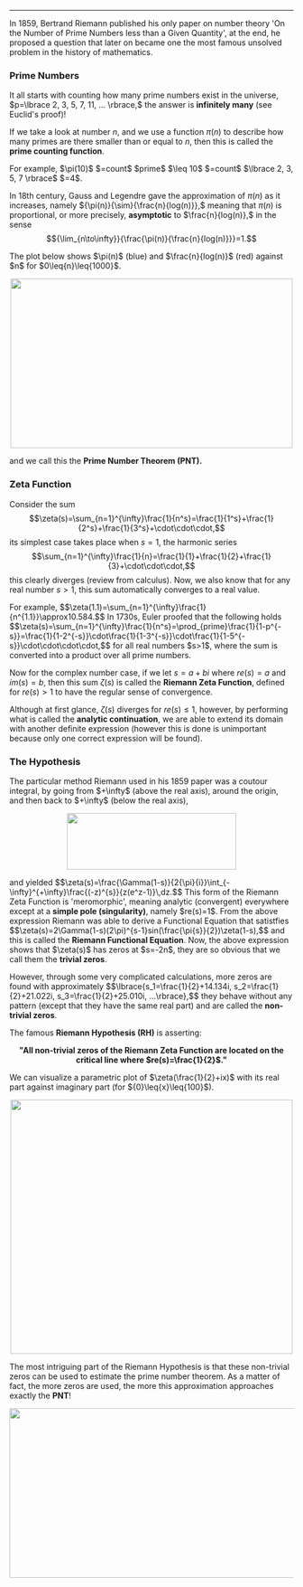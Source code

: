 ***
In 1859, Bertrand Riemann published his only paper on number theory 'On the Number of Prime Numbers less than a Given Quantity', at the end, he proposed a question that later on became one the most famous unsolved problem in the history of mathematics.
<p/>

<h3>Prime Numbers</h3>
It all starts with counting how many prime numbers exist in the universe, $p=\lbrace 2, 3, 5, 7, 11, ... \rbrace,$
the answer is <strong>infinitely many</strong> (see Euclid's proof)! 
<p/>

If we take a look at number $n$, and we use a function $\pi(n)$ to describe how many primes are there smaller than or equal to $n$, then this is called the <strong>prime counting function</strong>. 
<p/>
For example, $\pi(10)$ $=count$ $prime$ $\leq 10$ $=count$ $\lbrace 2, 3, 5, 7 \rbrace$ $=4$.
<p/>

In 18th century, Gauss and Legendre gave the approximation of $\pi(n)$ as it increases, namely ${\pi(n)}{\sim}{\frac{n}{log(n)}},$ meaning that $\pi(n)$ is proportional, or more precisely, <strong>asymptotic</strong> to $\frac{n}{log(n)},$ in the sense 
$${\lim_{n\to\infty}}{\frac{\pi(n)}{\frac{n}{log(n)}}}=1.$$
<p/>
The plot below shows $\pi(n)$ (blue) and $\frac{n}{log(n)}$ (red) against $n$ for $0\leq{n}\leq{1000}$.
<p align="center"><img src= "https://user-images.githubusercontent.com/66701331/183235741-25934d76-cb71-48b8-aca9-6998e33cfc69.png" width="500" height="300"> <p/>
and we call this the <strong>Prime Number Theorem (PNT).</strong> <p/>

<h3>Zeta Function</h3>

Consider the sum 
$$\zeta(s)=\sum_{n=1}^{\infty}\frac{1}{n^s}=\frac{1}{1^s}+\frac{1}{2^s}+\frac{1}{3^s}+\cdot\cdot\cdot,$$
its simplest case takes place when $s=1$, the harmonic series
$$\sum_{n=1}^{\infty}\frac{1}{n}=\frac{1}{1}+\frac{1}{2}+\frac{1}{3}+\cdot\cdot\cdot,$$
this clearly diverges (review from calculus).
Now, we also know that for any real number $s>1$, this sum automatically converges to a real value.
<p/>
For example, $$\zeta(1.1)=\sum_{n=1}^{\infty}\frac{1}{n^{1.1}}\approx10.584.$$
In 1730s, Euler proofed that the following holds
$$\zeta(s)=\sum_{n=1}^{\infty}\frac{1}{n^s}=\prod_{prime}\frac{1}{1-p^{-s}}=\frac{1}{1-2^{-s}}\cdot\frac{1}{1-3^{-s}}\cdot\frac{1}{1-5^{-s}}\cdot\cdot\cdot\cdot,$$
for all real numbers $s>1$, where the sum is converted into a product over all prime numbers.<p/>

Now for the complex number case, if we let $s=a+bi$ where $re(s)=a$ and $im(s)=b$, then this sum $\zeta(s)$ is called the <strong>Riemann Zeta Function</strong>, defined for $re(s)>1$ to have the regular sense of convergence.
<p/>

Although at first glance, $\zeta(s)$ diverges for ${re(s)}\leq{1}$, however, by performing what is called the <strong>analytic continuation</strong>, we are able to extend its domain with another definite expression (however this is done is unimportant because only one correct expression will be found).

<h3> The Hypothesis </h3>
The particular method Riemann used in his 1859 paper was a coutour integral, by going from $+\infty$ (above the real axis), around the origin, and then back to $+\infty$ (below the real axis),
<p align="center"><img src= "https://user-images.githubusercontent.com/66701331/183797725-2ff4c51d-2f6f-45dc-b2b0-d47715a91830.png" width="300" height="100"> <p/>
and yielded 
$$\zeta(s)=\frac{\Gamma(1-s)}{2{\pi}{i}}\int_{-\infty}^{+\infty}\frac{(-z)^{s}}{z(e^z-1)}\,dz.$$
This form of the Riemann Zeta Function is 'meromorphic', meaning analytic (convergent) everywhere except at a <strong>simple pole (singularity)</strong>, namely $re(s)=1$.
From the above expression Riemann was able to derive a Functional Equation that satistfies
$$\zeta(s)=2\Gamma(1-s)(2\pi)^{s-1}sin(\frac{\pi{s}}{2})\zeta(1-s),$$
and this is called the <strong>Riemann Functional Equation</strong>.
Now, the above expression shows that $\zeta(s)$ has zeros at $s=-2n$, they are so obvious that we call them the <strong>trivial zeros</strong>.
<p/>
However, through some very complicated calculations, more zeros are found with approximately $$\lbrace{s_1=\frac{1}{2}+14.134i, s_2=\frac{1}{2}+21.022i, s_3=\frac{1}{2}+25.010i, ...\rbrace},$$ they behave without any pattern (except that they have the same real part) and are called the <strong>non-trivial zeros</strong>.
<p/>
The famous <strong>Riemann Hypothesis (RH)</strong> is asserting: 
<p align="center"><strong>"All non-trivial zeros of the Riemann Zeta Function are located on the critical line where $re(s)=\frac{1}{2}$."</strong>
</p>
We can visualize a parametric plot of $\zeta(\frac{1}{2}+ix)$ with its real part against imaginary part (for ${0}\leq{x}\leq{100}$).
<p align="center"><img src= "https://user-images.githubusercontent.com/66701331/183802614-4c643272-1418-4376-82d5-5a5b80bdaaaf.png" width="500" height="450"> <p/>  
The most intriguing part of the Riemann Hypothesis is that these non-trivial zeros can be used to estimate the prime number theorem. As a matter of fact, the more zeros are used, the more this approximation approaches exactly the <strong>PNT</strong>! 

<p align="center"><img src= "https://user-images.githubusercontent.com/66701331/189258075-c1e13ad0-59ff-4e1f-b5c7-51413d4c729a.gif" width="550" height="300"> <p/>

<p/><html lang="en"><head><meta http-equiv="content-type" content="text/html; charset=utf-8"><script type="text/javascript" charset="utf-8" src="https://cdn.mathjax.org/mathjax/latest/MathJax.js?config=TeX-AMS-MML_HTMLorMML,https://vincenttam.github.io/javascripts/MathJaxLocal.js"></script></head>
